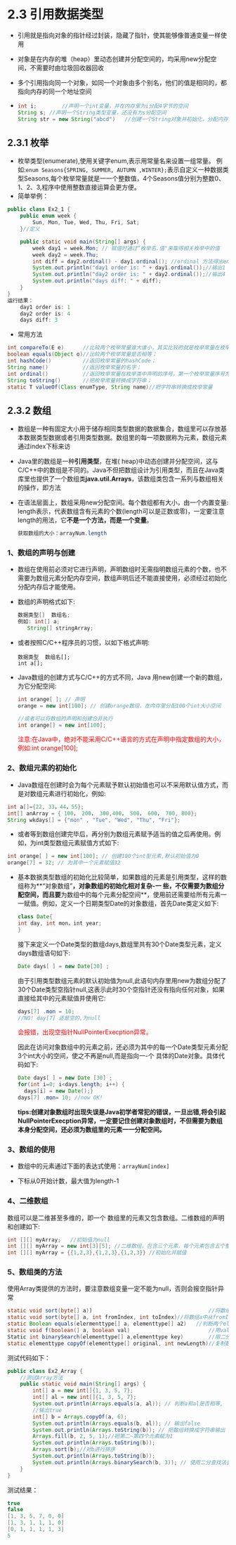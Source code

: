 

# 2.3 引用数据类型

- 引用就是指向对象的指针经过封装，隐藏了指针，使其能够像普通变量一样使用

- 对象是在内存的堆（heap）里动态创建并分配空间的，均采用new分配空间，不需要时由垃圾回收器回收

- 多个引用指向同一个对象，如同一个对象由多个别名，他们的值是相同的，都指向内存的同一个地址空间

- ```java
  int i; 		//声明一个int变量，并在内存里为i分配4字节的空间
  String s;	//声明一个String类型变量，还没有为s分配空间
  String str = new String("abcd") 	//创建一个String对象并初始化，分配内存空间
  ```

## 2.3.1 枚举

- 枚举类型(enumerate),使用关键字enum,表示用常量名来设置一组常量。 例如:`enum Seasons{SPRING, SUMMER, AUTUMN ,WINTER};`表示自定义一种数据类型Seasons,每个枚举常量就是一一个整数值，4个Seasons值分别为整数0、1、2、3,程序中使用整数直接运算会更方便。
- 简单举例：

```java
public class Ex2_1 {
    public enum week {
        Sun, Mon, Tue, Wed, Thu, Fri, Sat;
    }//定义

    public static void main(String[] args) {
        week day1 = week.Mon; // 赋值时通过“枚举名.值"来取得相关枚举中的值
        week day2 = week.Thu;
        int diff = day2.ordinal() - day1.ordinal(); //ordinal 方法得出enum元素的排列
        System.out.println("day1 order is: " + day1.ordinal());//输出1
        System.out.println("day2 order is: " + day2.ordinal());//输出4
        System.out.println("days diff: " + diff);
    }
}
运行结果：
    day1 order is: 1
	day2 order is: 4
	days diff: 3
```

- 常用方法

```java
int compareTo(E e)		//比较两个枚举常量谁大谁小，其实比较的就是枚举常量在枚举类中声明的顺序；
boolean equals(Object o)//比较两个枚举常量是否相等；
int hashCode()			//返回枚举常量的hashCode；
String name()			//返回枚举常量的名字；
int ordinal()			//返回枚举常量在枚举类中声明的序号，第一个枚举常量序号为0；
String toString()		//把枚举常量转换成字符串；
static T valueOf(Class enumType, String name)//把字符串转换成枚举常量
```

## 2.3.2 数组

- 数组是一种有固定大小用于储存相同类型数据的数据集合，数组里可以存放基本数据类型数据或者引用类型数据。数组里的每一项数据称为元素，数组元素通过index下标来访

- Java里的数组是一种**引用类型**，在堆( heap)中动态创建并分配空间，这与C/C++中的数组是不同的。Java不但把数组设计为引用类型，而且在Java类库里也提供了一个数组类**java.util.Arrays**，该数组类包含一系列与数组相关的操作，即方法

- 在语法层面上，数组采用new分配空间。每个数组都有大小，由一个内置变量: length表示，代表数组含有元素的个数(length可以是正数或零)，一定要注意length的用法，它**不是一个方法，而是一个变量**。

  ```java
  获取数组的大小：arrayNum.length
  ```

### 1、数组的声明与创建

- 数组在使用前必须对它进行声明，声明数组时无需指明数组元素的个数，也不需要为数组元素分配内存空间，数组声明后还不能直接使用，必须经过初始化分配内存后才能使用。

- 数组的声明格式如下:

  ```java
  数据类型[]  数组名;
  例如: int[] a;
  	 String[] stringArray;
  ```

- 或者按照C/C++程序员的习惯，以如下格式声明:

  ```
  数据类型  数组名[];
  int a[];
  ```

- Java数组的创建方式与C/C++的方式不同，Java 用new创建一个新的数组， 为它分配空间:

  ```java
  int orange[ ]; // 声明
  orange = new int[100]; // 创建orange数组，在内存里分配100个int大小空间
  
  //或者可以将数组的声明和创建合并执行
  int orange[] = new int[100];
  ```

  <font color="red">注意:在Java中，绝对不能采用C/C++语言的方式在声明中指定数组的大小，例如:int orange[100];</font>

### 2、数组元素的初始化

- Java数组在创建时会为每个元素赋予默认初始值也可以不采用默认值方式，而是对数组元素进行初始化，例如:

```java
int a[]={22, 33，44，55};
int[] anArray = { 100， 200， 300,400， 500， 600， 700, 800};
String wkdays[] = {"mon" , "Tue", "Wed", "Thu", "Fri"};
```

- 或者等到数组创建完毕后，再分别为数组元素赋予适当的值之后再使用。例如，为int类型数组元素赋值方式如下:

```java
int orange[ ] = new int[100]; // 创建100个int型元素,默认初始值为0
orange[7] = 32; // 为其中一个元素赋值32
```

- 基本数据类型数组的初始化比较简单，如果数组的元素是引用类型，这样的数组称为**“对象数组”**，对象数组的初始化相对复杂-一 些，不仅需要为数组分配空间，而且要**为数组中的每个元素分配空间**，使用前还需要给所有元素一一赋值。例如，定义一个日期类型Date的对象数组，首先Date类定义如下:

  ```java
  class Date{
  int day, int mon，int year;
  }
  ```

  接下来定义一个Date类型的数组days,数组里共有30个Date类型元素，定义days数组语句如下:

  ```java
  Date days[ ] = new Date[30] ;
  ```

  由于引用类型数组元素的默认初始值为null,此语句内存里用new为数组分配了30个Date类型空指针null,这表示此时30个空指针还没有指向任何对象，如果直接给其中的元素赋值并使用它:

  ```java
  days[7] .mon = 10;
  //NO! day[7] 还是空的,为null
  ```

  <font color="red">会报错，出现空指针NullPointerExecption异常。</font>

  因此在访问对象数组中的元素之前，还必须为其中的每一个Date类型元素分配3个int大小的空间，使之不再是null,而是指向一-个
  具体的Date对象。具体代码如下:

  ```java
  Date days[ ] = new Date [30] ;
  for(int i=0; i<days.length; i++) {
  	days[i] = new Date();}
  days[7] .mon= 10; //now OK!
  ```

  **tips:创建对象数组时出现失误是Java初学者常犯的错误，一旦出错,将会引起NullPointerExecption异常，一定要记住创建对象数组时，不但需要为数组本身分配空间，还必须为数组里的元素一一分配空间。**

### 3、数组的使用

- 数组中的元素通过下面的表达式使用：`arrayNum[index]`

- 下标从0开始计数，最大值为length-1

### 4、二维数组

数组可以是二维甚至多维的，即一个 数组里的元素又包含数组。二维数组的声明和创建如下:

```java
int [][] myArray;	//初始值为null
int [][] myArray = new int[3][5]; //二维数组，包含三个元素，每个元素包含五个整数
int [][] myArray = {{1,2,3},{1,2,3},{1,2,3}} //初始化并赋值
```

### 5、数组类的方法

使用Array类提供的方法时，要注意数组变量一定不能为null，否则会报空指针异常

```java
static void sort(byte[] a))							  			//将数组a中的所有元素进行升序排列
static void sort(byte[] a, int fromIndex, int toIndex)//将数组a中从fromIndex(包括)到toIndex(不包括)区间的元素按升序排列
static Boolean equals(elermenttype[] a, elementtype[] a2)	//判断两个elementype类型数组是否相等，相等就返回true
static void f(boolean(] a, boolean val)							//用val填充数组a的每一个元素
Static int binarySearch(elementtype[] a,elementtype key)		//用二分法查找算法在数组中查找key
static elementtype copyOf(elementtype[] original, int newLength)//复制数组original的内容，数组长度为newLengh,
```

测试代码如下：

```java
public class Ex2_Array {
    //测试Array方法
    public static void main(String[] args) {
        int[] a = new int[]{1, 3, 5, 7};
        int[] al = new int[]{1, 3, 5, 7};
        System.out.println(Arrays.equals(a, al)); // 判断a和al是否相等,
        //输出true
        int[] b = Arrays.copyOf(a, 6);
        System.out.println(Arrays.equals(b, al)); // 输出false
        System.out.println(Arrays.toString(b)); // 把数组转换成字符串输出
        Arrays.fill(b, 2, 5, 1);//把第二~第四个元素赋为1
        System.out.println(Arrays.toString(b));
        Arrays.sort(b);//对b进行排序
        System.out.println(Arrays.toString(b));
        System.out.println(Arrays.binarySearch(b, 3)); // 使用二分查找法查找3的位置
    }
}
```

测试结果：

```java
true
false
[1, 3, 5, 7, 0, 0]
[1, 3, 1, 1, 1, 0]
[0, 1, 1, 1, 1, 3]
5
```









